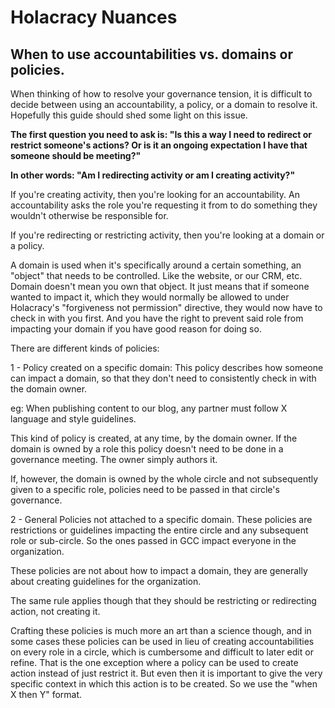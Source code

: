 # Holacracy Nuances

## When to use accountabilities vs. domains or policies.

When thinking of how to resolve your governance tension, it is difficult to decide between using an accountability, a policy, or a domain to resolve it.  Hopefully this guide should shed some light on this issue.

**The first question you need to ask is: "Is this a way I need to redirect or restrict someone's actions? Or is it an ongoing expectation I have that someone should be meeting?"**

**In other words: "Am I redirecting activity or am I creating activity?"**

If you're creating activity, then you're looking for an accountability.  An accountability asks the role you're requesting it from to do something they wouldn't otherwise be responsible for.

If you're redirecting or restricting activity, then you're looking at a domain or a policy.

A domain is used when it's specifically around a certain something, an "object" that needs to be controlled.  Like the website, or our CRM, etc. Domain doesn't mean you own that object.  It just means that if someone wanted to impact it, which they would normally be allowed to under Holacracy's "forgiveness not permission" directive, they would now have to check in with you first.  And you have the right to prevent said role from impacting your domain if you have good reason for doing so.

There are different kinds of policies:

1 - Policy created on a specific domain:
This policy describes how someone can impact a domain, so that they don't need to consistently check in with the domain owner.

eg: When publishing content to our blog, any partner must follow X language and style guidelines.

This kind of policy is created, at any time, by the domain owner.  If the domain is owned by a role this policy doesn't need to be done in a governance meeting.  The owner simply authors it.  

If, however, the domain is owned by the whole circle and not subsequently given to a specific role, policies need to be passed in that circle's governance.

2 - General Policies not attached to a specific domain.
These policies are restrictions or guidelines impacting the entire circle and any subsequent role or sub-circle.  So the ones passed in GCC impact everyone in the organization.

These policies are not about how to impact a domain, they are generally about creating guidelines for the organization.

The same rule applies though that they should be restricting or redirecting action, not creating it.

Crafting these policies is much more an art than a science though, and in some cases these policies can be used in lieu of creating accountabilities on every role in a circle, which is cumbersome and difficult to later edit or refine.  That is the one exception where a policy can be used to create action instead of just restrict it.  But even then it is important to give the very specific context in which this action is to be created.  So we use the "when X then Y" format.
